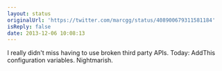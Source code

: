 ```yaml
---
layout: status
originalUrl: 'https://twitter.com/marcgg/status/408900679311581184'
isReply: false
date: 2013-12-06 10:08:13
---
```


I really didn't miss having to use broken third party APIs. Today: AddThis configuration variables. Nightmarish.
